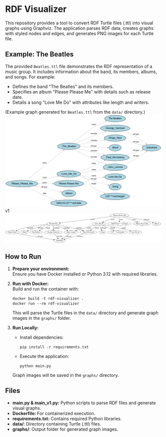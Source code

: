 # RDF Visualizer

This repository provides a tool to convert RDF Turtle files (.ttl) into visual graphs using Graphviz. The application parses RDF data, creates graphs with styled nodes and edges, and generates PNG images for each Turtle file.

## Example: The Beatles

The provided `Beatles.ttl` file demonstrates the RDF representation of a music group. It includes information about the band, its members, albums, and songs. For example:

- Defines the band "The Beatles" and its members.
- Specifies an album "Please Please Me" with details such as release date.
- Details a song "Love Me Do" with attributes like length and writers.

(Example graph generated for `Beatles.ttl` from the `data/` directory.)
![The Beatles Graph](https://github.com/ItsTarikBTW/rdfVisualizer/blob/main/graphs/beatles.png)
v1
![The Beatles Graph](graphs/Beatles_rdf_graph.png)

## How to Run

1. **Prepare your environment:**  
    Ensure you have Docker installed or Python 3.12 with required libraries.

2. **Run with Docker:**  
     Build and run the container with:
     ```
     docker build -t rdf-visualizer .
     docker run --rm rdf-visualizer
     ```
    This will parse the Turtle files in the `data/` directory and generate graph images in the `graphs/` folder.

3. **Run Locally:**  
     - Install dependencies:
        ```
        pip install -r requirements.txt
        ```
     - Execute the application:
        ```
        python main.py
        ```
     Graph images will be saved in the `graphs/` directory.

## Files

- **main.py & main_v1.py:** Python scripts to parse RDF files and generate visual graphs.
- **Dockerfile:** For containerized execution.
- **requirements.txt:** Contains required Python libraries.
- **data/**: Directory containing Turtle (.ttl) files.
- **graphs/**: Output folder for generated graph images.
